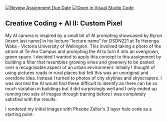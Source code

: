 [![Review Assignment Due Date](https://classroom.github.com/assets/deadline-readme-button-22041afd0340ce965d47ae6ef1cefeee28c7c493a6346c4f15d667ab976d596c.svg)](https://classroom.github.com/a/jTsmcDjg)
[![Open in Visual Studio Code](https://classroom.github.com/assets/open-in-vscode-2e0aaae1b6195c2367325f4f02e2d04e9abb55f0b24a779b69b11b9e10269abc.svg)](https://classroom.github.com/online_ide?assignment_repo_id=19453216&assignment_repo_type=AssignmentRepo)
## Creative Coding + AI II: Custom Pixel

My AI camera is inspired by a small bit of AI prompting showcased by Byron [insert last name] in his lecture "lecture name" for DSDN221 at Te Herenga Waka - Victoria University of Wellington. This involved taking a photo of the atrium at Te Aro Campus and prompting the AI to turn it into an overgrown, green space. I decided I wanted to apply this concept to this assignment by building a filter that resembles growing vines and greenery to be pasted over a recognisable aspect of an urban environment. Initially I thought of using pictures roads in rural places but felt this was an unoriginal and overdone idea. Instead I turned to photos of city skylines and skyscrapers. I was worried the AI would find these difficult to identify as there can be so much variation in buildings but it did surprisingly well and I only ended up running two sets of images through training before I was completely satisfied with the results.

I rendered my initial images with Pheobe Zeller's 3 layer halo code as a starting point.

